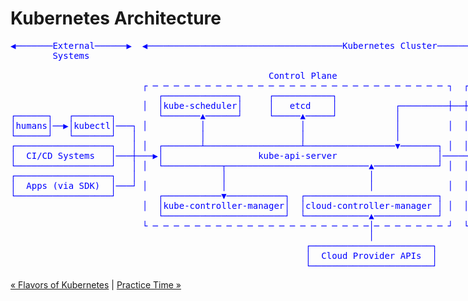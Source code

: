<script>
document.getElementById('terminal-mkdocs-side-panel').style.display = "none";
document.getElementsByClassName('terminal-mkdocs-main-grid')[0].style.display="block";
document.body.style.backgroundColor = '#D0C9A6';
function remove() {
  try {
    document.getElementsByClassName('terminal-mkdocs-footer-grid')[0].style.display="none";
  } catch (e) {
    setTimeout(remove, 16);
  }
}
remove();
</script>

# Kubernetes Architecture


<pre style="width:1215px;color:#0000ff">
◀───────External──────▶  ◀─────────────────────────────────────Kubernetes Cluster────────────────────────────▶
        Systems                                                                                               
                                                                                                              
                                                 Control Plane                               Worker Node      
                         ┌ ─ ─ ─ ─ ─ ─ ─ ─ ─ ─ ─ ─ ─ ─ ─ ─ ─ ─ ─ ─ ─ ─ ─ ─ ─ ─ ─ ─ ┐  ┌ ─ ─ ─ ─ ─ ─ ─ ─ ─ ─ ─ 
                            ┌──────────────┐     ┌───────────┐                           ┌──────────────────┐│
                         │  │kube-scheduler│     │   etcd    │           ┌─────────┼──┼─▶│    kube-proxy    │ 
┌──────┐   ┌───────┐        └───────▲──────┘     └─────▲─────┘           │               └──────────────────┘│
│humans│──▶│kubectl│───┐ │          │                  │                 │         │  │                       
└──────┘   └───────┘   │            │                  │                 │                                   │
┌──────────────────┐   │ │  ┌───────┴──────────────────┴─────────────────▼───────┐ │  │  ┌──────────────────┐ 
│  CI/CD Systems   │───┼───▶│                  kube-api-server                   │──────▶│     kubelet      ││
└──────────────────┘   │ │  └───────────┬───────────────────────────▲────────────┘ │  │  └──────────────────┘ 
┌──────────────────┐   │                │                           │                              │         │
│  Apps (via SDK)  │───┘ │              │                           │              │  │            ▼          
└──────────────────┘        ┌───────────▼───────────┐  ┌─────────────────────────┐       ┌──────────────────┐│
                         │  │kube-controller-manager│  │cloud-controller-manager │ │  │  │Container Runtime │ 
                            └───────────────────────┘  └────────────▲────────────┘       └──────────────────┘│
                         └ ─ ─ ─ ─ ─ ─ ─ ─ ─ ─ ─ ─ ─ ─ ─ ─ ─ ─ ─ ─ ─│─ ─ ─ ─ ─ ─ ─ ┘  └ ─ ─ ─ ─ ─ ─ ─ ─ ─ ─ ─ 
                                                                    │                                         
                                                        ┌───────────────────────┐                             
                                                        │  Cloud Provider APIs  │                             
                                                        └───────────────────────┘                             
</pre>


[« Flavors of Kubernetes](001-006-flavors-of-kubernetes.md) | [Practice Time »](001-008-practice-time.md)

<!--

Kubernetes Architecture:
Kubernetes clusters consist of a master node (control plane) managing worker nodes 
where containers run, ensuring a highly available, fault-tolerant system."

Ecosystem and Extensibility:
Kubernetes supports a vast ecosystem of add-ons and plugins, making it highly 
extensible to suit diverse operational needs.

Why Kubernetes?
Kubernetes simplifies the complexity of managing containerized applications, 
making it easier to deploy, scale, and manage applications reliably and efficiently.

Use Case:
Used by small startups to large enterprises, Kubernetes is ideal for cloud-native 
applications, microservices architectures, and achieving DevOps goals.

Kubernetes stands out as a comprehensive, robust, and widely adopted platform for 
container orchestration, essential for modern application deployment and management.

-->
